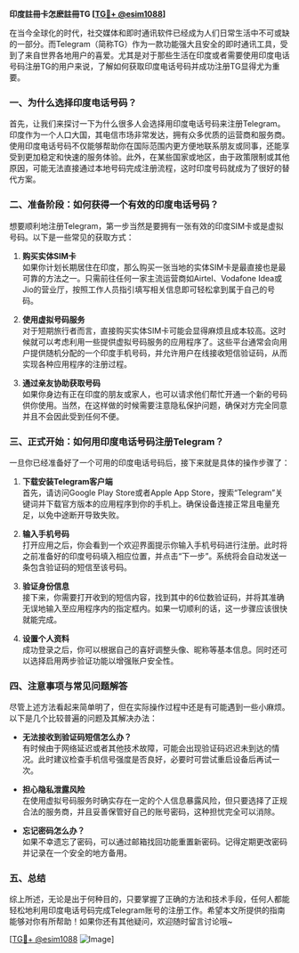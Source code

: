 **印度註冊卡怎麽註冊TG [[TG💪+ @esim1088](https://t.me/s/esim1088)]**

在当今全球化的时代，社交媒体和即时通讯软件已经成为人们日常生活中不可或缺的一部分。而Telegram（简称TG）作为一款功能强大且安全的即时通讯工具，受到了来自世界各地用户的喜爱。尤其是对于那些生活在印度或者需要使用印度电话号码注册TG的用户来说，了解如何获取印度电话号码并成功注册TG显得尤为重要。

### 一、为什么选择印度电话号码？

首先，让我们来探讨一下为什么很多人会选择用印度电话号码来注册Telegram。印度作为一个人口大国，其电信市场非常发达，拥有众多优质的运营商和服务商。使用印度电话号码不仅能够帮助你在国际范围内更方便地联系朋友或同事，还能享受到更加稳定和快速的服务体验。此外，在某些国家或地区，由于政策限制或其他原因，可能无法直接通过本地号码完成注册流程，这时印度号码就成为了很好的替代方案。

### 二、准备阶段：如何获得一个有效的印度电话号码？

想要顺利地注册Telegram，第一步当然是要拥有一张有效的印度SIM卡或是虚拟号码。以下是一些常见的获取方式：

1. **购买实体SIM卡**  
   如果你计划长期居住在印度，那么购买一张当地的实体SIM卡是最直接也是最可靠的方法之一。只需前往任何一家主流运营商如Airtel、Vodafone Idea或Jio的营业厅，按照工作人员指引填写相关信息即可轻松拿到属于自己的号码。

2. **使用虚拟号码服务**  
   对于短期旅行者而言，直接购买实体SIM卡可能会显得麻烦且成本较高。这时候就可以考虑利用一些提供虚拟号码服务的应用程序了。这些平台通常会向用户提供随机分配的一个印度手机号码，并允许用户在线接收短信验证码，从而实现各种应用程序的注册过程。

3. **通过亲友协助获取号码**  
   如果你身边有正在印度的朋友或家人，也可以请求他们帮忙开通一个新的号码供你使用。当然，在这样做的时候需要注意隐私保护问题，确保对方完全同意并且不会因此受到任何不便。

### 三、正式开始：如何用印度电话号码注册Telegram？

一旦你已经准备好了一个可用的印度电话号码后，接下来就是具体的操作步骤了：

1. **下载安装Telegram客户端**  
   首先，请访问Google Play Store或者Apple App Store，搜索“Telegram”关键词并下载官方版本的应用程序到你的手机上。确保设备连接正常且电量充足，以免中途断开导致失败。

2. **输入手机号码**  
   打开应用之后，你会看到一个欢迎界面提示你输入手机号码进行注册。此时将之前准备好的印度号码填入相应位置，并点击“下一步”。系统将会自动发送一条包含验证码的短信至该号码。

3. **验证身份信息**  
   接下来，你需要打开收到的短信内容，找到其中的6位数验证码，并将其准确无误地输入至应用程序内的指定框内。如果一切顺利的话，这一步骤应该很快就能完成。

4. **设置个人资料**  
   成功登录之后，你可以根据自己的喜好调整头像、昵称等基本信息。同时还可以选择启用两步验证功能以增强账户安全性。

### 四、注意事项与常见问题解答

尽管上述方法看起来简单明了，但在实际操作过程中还是有可能遇到一些小麻烦。以下是几个比较普遍的问题及其解决办法：

- **无法接收到验证码短信怎么办？**  
  有时候由于网络延迟或者其他技术故障，可能会出现验证码迟迟未到达的情况。此时建议检查手机信号强度是否良好，必要时可尝试重启设备后再试一次。

- **担心隐私泄露风险**  
  在使用虚拟号码服务时确实存在一定的个人信息暴露风险，但只要选择了正规合法的服务商，并且妥善保管好自己的账号密码，这种担忧完全可以消除。

- **忘记密码怎么办？**  
  如果不幸遗忘了密码，可以通过邮箱找回功能重置新密码。记得定期更改密码并记录在一个安全的地方备用。

### 五、总结

综上所述，无论是出于何种目的，只要掌握了正确的方法和技术手段，任何人都能轻松地利用印度电话号码完成Telegram账号的注册工作。希望本文所提供的指南能够对你有所帮助！如果你还有其他疑问，欢迎随时留言讨论哦~

[[TG💪+ @esim1088](https://t.me/s/esim1088) ![Image](https://i.postimg.cc/4NQfJmqS/Snipaste-2025-05-13-00-14-12.png)]